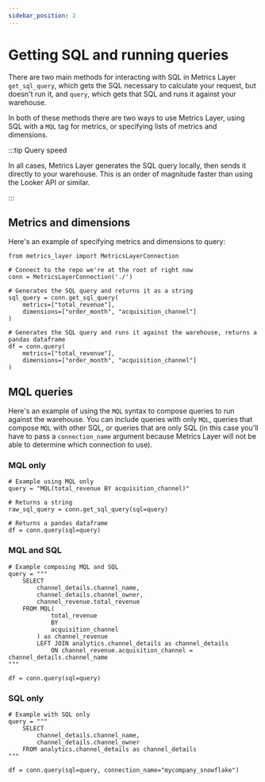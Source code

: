 ```yaml
---
sidebar_position: 2
---
```


# Getting SQL and running queries

There are two main methods for interacting with SQL in Metrics Layer `get_sql_query`, which gets the SQL necessary to calculate your request, but doesn't run it, and `query`, which gets that SQL and runs it against your warehouse.

In both of these methods there are two ways to use Metrics Layer, using SQL with a `MQL` tag for metrics, or specifying lists of metrics and dimensions.

:::tip Query speed

In all cases, Metrics Layer generates the SQL query locally, then sends it directly to your warehouse. This is an order of magnitude faster than using the Looker API or similar.

:::

## Metrics and dimensions

Here's an example of specifying metrics and dimensions to query:

```
from metrics_layer import MetricsLayerConnection

# Connect to the repo we're at the root of right now
conn = MetricsLayerConnection('./')

# Generates the SQL query and returns it as a string
sql_query = conn.get_sql_query(
    metrics=["total_revenue"],
    dimensions=["order_month", "acquisition_channel"]
)

# Generates the SQL query and runs it against the warehouse, returns a pandas dataframe
df = conn.query(
    metrics=["total_revenue"],
    dimensions=["order_month", "acquisition_channel"]
)
```

## MQL queries

Here's an example of using the `MQL` syntax to compose queries to run against the warehouse. You can include queries with only `MQL`, queries that compose `MQL` with other SQL, or queries that are only SQL (in this case you'll have to pass a `connection_name` argument because Metrics Layer will not be able to determine which connection to use).


### MQL only
```
# Example using MQL only
query = "MQL(total_revenue BY acquisition_channel)"

# Returns a string
raw_sql_query = conn.get_sql_query(sql=query)

# Returns a pandas dataframe
df = conn.query(sql=query)
```


### MQL and SQL
```
# Example composing MQL and SQL
query = """
    SELECT
        channel_details.channel_name,
        channel_details.channel_owner,
        channel_revenue.total_revenue
    FROM MQL(
            total_revenue
            BY
            acquisition_channel
        ) as channel_revenue
        LEFT JOIN analytics.channel_details as channel_details
            ON channel_revenue.acquisition_channel = channel_details.channel_name
"""

df = conn.query(sql=query)
```

### SQL only
```
# Example with SQL only
query = """
    SELECT
        channel_details.channel_name,
        channel_details.channel_owner
    FROM analytics.channel_details as channel_details
"""

df = conn.query(sql=query, connection_name="mycompany_snowflake")
```

